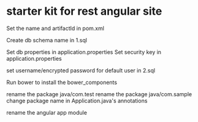 # starter kit for rest angular site

Set the name and artifactId in pom.xml

Create db schema name in 1.sql

Set db properties in application.properties
Set security key in application.properties


set username/encrypted password for default user in 2.sql

Run bower to install the bower_components

rename the package java/com.test
rename the package java/com.sample
change package name in Application.java's annotations

rename the angular app module